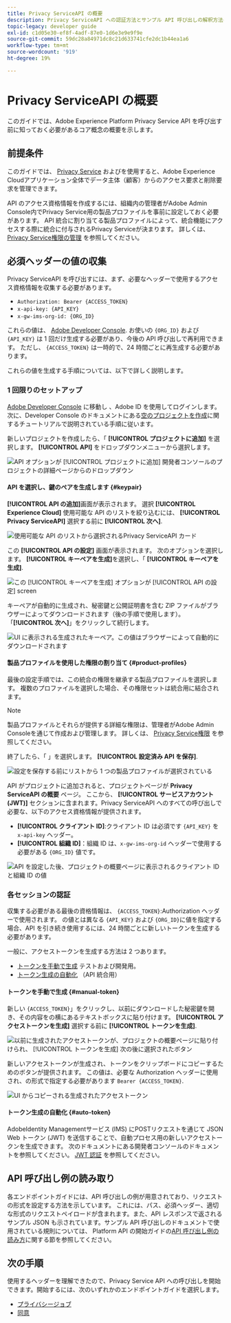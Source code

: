 ```yaml
---
title: Privacy ServiceAPI の概要
description: Privacy ServiceAPI への認証方法とサンプル API 呼び出しの解釈方法については、ドキュメントを参照してください。
topic-legacy: developer guide
exl-id: c1d05e30-ef8f-4adf-87e0-1d6e3e9e9f9e
source-git-commit: 59dc28a84971dc8c21d633741cfe2dc1b44ea1a6
workflow-type: tm+mt
source-wordcount: '919'
ht-degree: 19%

---
```


# Privacy ServiceAPI の概要

このガイドでは、Adobe Experience Platform Privacy Service API を呼び出す前に知っておく必要があるコア概念の概要を示します。

## 前提条件

このガイドでは、 [Privacy Service](../home.md) およびを使用すると、Adobe Experience Cloudアプリケーション全体でデータ主体（顧客）からのアクセス要求と削除要求を管理できます。

API のアクセス資格情報を作成するには、組織内の管理者がAdobe Admin Console内でPrivacy Service用の製品プロファイルを事前に設定しておく必要があります。 API 統合に割り当てる製品プロファイルによって、統合機能にアクセスする際に統合に付与されるPrivacy Serviceが決まります。 詳しくは、 [Privacy Service権限の管理](../permissions.md) を参照してください。

## 必須ヘッダーの値の収集

Privacy ServiceAPI を呼び出すには、まず、必要なヘッダーで使用するアクセス資格情報を収集する必要があります。

* `Authorization: Bearer {ACCESS_TOKEN}`
* `x-api-key: {API_KEY}`
* `x-gw-ims-org-id: {ORG_ID}`

これらの値は、 [Adobe Developer Console](https://developer.adobe.com/console). お使いの `{ORG_ID}` および `{API_KEY}` は 1 回だけ生成する必要があり、今後の API 呼び出しで再利用できます。 ただし、 `{ACCESS_TOKEN}` は一時的で、24 時間ごとに再生成する必要があります。

これらの値を生成する手順については、以下で詳しく説明します。

### 1 回限りのセットアップ

[Adobe Developer Console](https://developer.adobe.com/console) に移動し 、Adobe ID を使用してログインします。次に、Developer Console のドキュメントにある[空のプロジェクトを作成](https://developer.adobe.com/developer-console/docs/guides/projects/projects-empty/)に関するチュートリアルで説明されている手順に従います。

新しいプロジェクトを作成したら、「 **[!UICONTROL プロジェクトに追加]** を選択します。 **[!UICONTROL API]** をドロップダウンメニューから選択します。

![API オプションが [!UICONTROL プロジェクトに追加] 開発者コンソールのプロジェクトの詳細ページからのドロップダウン](../images/api/getting-started/add-api-button.png)

#### API を選択し、鍵のペアを生成します {#keypair}

**[!UICONTROL API の追加]**&#x200B;画面が表示されます。 選択 **[!UICONTROL Experience Cloud]** 使用可能な API のリストを絞り込むには、 **[!UICONTROL Privacy ServiceAPI]** 選択する前に **[!UICONTROL 次へ]**.

![使用可能な API のリストから選択されるPrivacy ServiceAPI カード](../images/api/getting-started/add-privacy-service-api.png)

この **[!UICONTROL API の設定]** 画面が表示されます。 次のオプションを選択します。 **[!UICONTROL キーペアを生成]**&#x200B;を選択し、「 **[!UICONTROL キーペアを生成]**.

![この [!UICONTROL キーペアを生成] オプションが [!UICONTROL API の設定] screen](../images/api/getting-started/generate-key-pair.png)

キーペアが自動的に生成され、秘密鍵と公開証明書を含む ZIP ファイルがブラウザーによってダウンロードされます（後の手順で使用します）。 「**[!UICONTROL 次へ]**」をクリックして続行します。

![UI に表示される生成されたキーペア。この値はブラウザーによって自動的にダウンロードされます](../images/api/getting-started/key-pair-generated.png)

#### 製品プロファイルを使用した権限の割り当て {#product-profiles}

最後の設定手順では、この統合の権限を継承する製品プロファイルを選択します。 複数のプロファイルを選択した場合、その権限セットは統合用に結合されます。

>[!NOTE]
>
>製品プロファイルとそれらが提供する詳細な権限は、管理者がAdobe Admin Consoleを通じて作成および管理します。 詳しくは、 [Privacy Service権限](../permissions.md) を参照してください。

終了したら、「 」を選択します。 **[!UICONTROL 設定済み API を保存]**.

![設定を保存する前にリストから 1 つの製品プロファイルが選択されている](../images/api/getting-started/select-product-profiles.png)

API がプロジェクトに追加されると、プロジェクトページが **Privacy ServiceAPI の概要** ページ。 ここから、 **[!UICONTROL サービスアカウント (JWT)]** セクションに含まれます。Privacy ServiceAPI へのすべての呼び出しで必要な、以下のアクセス資格情報が提供されます。

* **[!UICONTROL クライアント ID]**:クライアント ID は必須です `{API_KEY}` を `x-api-key` ヘッダー。
* **[!UICONTROL 組織 ID]**：組織 ID は、`x-gw-ims-org-id` ヘッダーで使用する必要がある `{ORG_ID}` 値です。

![API を設定した後、プロジェクトの概要ページに表示されるクライアント ID と組織 ID の値](../images/api/getting-started/jwt-credentials.png)

### 各セッションの認証

収集する必要がある最後の資格情報は、 `{ACCESS_TOKEN}`:Authorization ヘッダーで使用されます。 の値とは異なる `{API_KEY}` および `{ORG_ID}`に値を指定する場合、API を引き続き使用するには、24 時間ごとに新しいトークンを生成する必要があります。

一般に、アクセストークンを生成する方法は 2 つあります。

* [トークンを手動で生成](#manual-token) テストおよび開発用。
* [トークン生成の自動化](#auto-token) （API 統合用）

#### トークンを手動で生成 {#manual-token}

新しい `{ACCESS_TOKEN}`」をクリックし、以前にダウンロードした秘密鍵を開き、その内容をの横にあるテキストボックスに貼り付けます。 **[!UICONTROL アクセストークンを生成]** 選択する前に **[!UICONTROL トークンを生成]**.

![以前に生成されたアクセストークンが、プロジェクトの概要ページに貼り付けられ、 [!UICONTROL トークンを生成] 次の後に選択されたボタン](../images/api/getting-started/paste-private-key.png)

新しいアクセストークンが生成され、トークンをクリップボードにコピーするためのボタンが提供されます。 この値は、必要な Authorization ヘッダーに使用され、の形式で指定する必要があります `Bearer {ACCESS_TOKEN}`.

![UI からコピーされる生成されたアクセストークン](../images/api/getting-started/generated-access-token.png)

#### トークン生成の自動化 {#auto-token}

AdobeIdentity Managementサービス (IMS) にPOSTリクエストを通じて JSON Web トークン (JWT) を送信することで、自動プロセス用の新しいアクセストークンを生成できます。 次のドキュメントにある開発者コンソールのドキュメントを参照してください。 [JWT 認証](https://developer.adobe.com/developer-console/docs/guides/authentication/JWT/) を参照してください。

## API 呼び出し例の読み取り

各エンドポイントガイドには、API 呼び出しの例が用意されており、リクエストの形式を設定する方法を示しています。 これには、パス、必須ヘッダー、適切な形式のリクエストペイロードが含まれます。また、API レスポンスで返されるサンプル JSON も示されています。サンプル API 呼び出しのドキュメントで使用されている規則については、 Platform API の開始ガイドの[API 呼び出し例の読み方](../../landing/api-guide.md#sample-api)に関する節を参照してください。

## 次の手順

使用するヘッダーを理解できたので、Privacy Service API への呼び出しを開始できます。開始するには、次のいずれかのエンドポイントガイドを選択します。

* [プライバシージョブ](./privacy-jobs.md)
* [同意](./consent.md)
